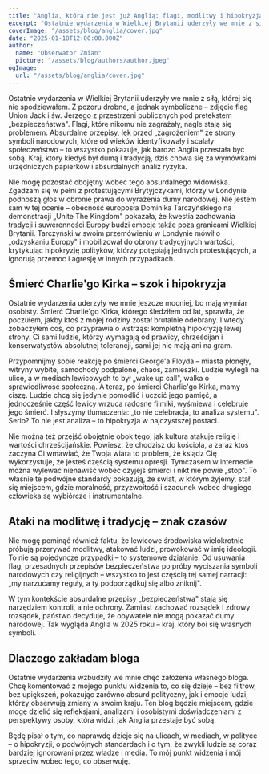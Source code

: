 ```yaml
---
title: "Anglia, która nie jest już Anglią: flagi, modlitwy i hipokryzja w praktyce"
excerpt: "Ostatnie wydarzenia w Wielkiej Brytanii uderzyły we mnie z siłą, której się nie spodziewałem. Z pozoru drobne, a jednak symboliczne – zdjęcie flag Union Jack i św. Jerzego z przestrzeni publicznych pod pretekstem „bezpieczeństwa"."
coverImage: "/assets/blog/anglia/cover.jpg"
date: "2025-01-18T12:00:00.000Z"
author:
  name: "Obserwator Zmian"
  picture: "/assets/blog/authors/author.jpeg"
ogImage:
  url: "/assets/blog/anglia/cover.jpg"
---
```


Ostatnie wydarzenia w Wielkiej Brytanii uderzyły we mnie z siłą, której się nie spodziewałem. Z pozoru drobne, a jednak symboliczne – zdjęcie flag Union Jack i św. Jerzego z przestrzeni publicznych pod pretekstem „bezpieczeństwa". Flagi, które nikomu nie zagrażały, nagle stają się problemem. Absurdalne przepisy, lęk przed „zagrożeniem" ze strony symboli narodowych, które od wieków identyfikowały i scalały społeczeństwo – to wszystko pokazuje, jak bardzo Anglia przestała być sobą. Kraj, który kiedyś był dumą i tradycją, dziś chowa się za wymówkami urzędniczych papierków i absurdalnych analiz ryzyka.

Nie mogę pozostać obojętny wobec tego absurdalnego widowiska. Zgadzam się w pełni z protestującymi Brytyjczykami, którzy w Londynie podnoszą głos w obronie prawa do wyrażenia dumy narodowej. Nie jestem sam w tej ocenie – obecność europosła Dominika Tarczyńskiego na demonstracji „Unite The Kingdom" pokazała, że kwestia zachowania tradycji i suwerenności Europy budzi emocje także poza granicami Wielkiej Brytanii. Tarczyński w swoim przemówieniu w Londynie mówił o „odzyskaniu Europy" i mobilizował do obrony tradycyjnych wartości, krytykując hipokryzję polityków, którzy potępiają jednych protestujących, a ignorują przemoc i agresję w innych przypadkach.

## Śmierć Charlie'go Kirka – szok i hipokryzja

Ostatnie wydarzenia uderzyły we mnie jeszcze mocniej, bo mają wymiar osobisty. Śmierć Charlie'go Kirka, którego śledziłem od lat, sprawiła, że poczułem, jakby ktoś z mojej rodziny został brutalnie odebrany. I wtedy zobaczyłem coś, co przyprawia o wstrząs: kompletną hipokryzję lewej strony. Ci sami ludzie, którzy wymagają od prawicy, chrześcijan i konserwatystów absolutnej tolerancji, sami jej nie mają ani na gram.

Przypomnijmy sobie reakcję po śmierci George'a Floyda – miasta płonęły, witryny wybite, samochody podpalone, chaos, zamieszki. Ludzie wylegli na ulice, a w mediach lewicowych to był „wake up call", walka o sprawiedliwość społeczną. A teraz, po śmierci Charlie'go Kirka, mamy ciszę. Ludzie chcą się jedynie pomodlić i uczcić jego pamięć, a jednocześnie część lewicy wrzuca radosne filmiki, wyśmiewa i celebruje jego śmierć. I słyszymy tłumaczenia: „to nie celebracja, to analiza systemu". Serio? To nie jest analiza – to hipokryzja w najczystszej postaci.

Nie można też przejść obojętnie obok tego, jak kultura atakuje religię i wartości chrześcijańskie. Powiesz, że chodzisz do kościoła, a zaraz ktoś zaczyna Ci wmawiać, że Twoja wiara to problem, że ksiądz Cię wykorzystuje, że jesteś częścią systemu opresji. Tymczasem w internecie można wylewać nienawiść wobec czyjejś śmierci i nikt nie powie „stop". To właśnie te podwójne standardy pokazują, że świat, w którym żyjemy, stał się miejscem, gdzie moralność, przyzwoitość i szacunek wobec drugiego człowieka są wybiórcze i instrumentalne.

## Ataki na modlitwę i tradycję – znak czasów

Nie mogę pominąć również faktu, że lewicowe środowiska wielokrotnie próbują przerywać modlitwy, atakować ludzi, prowokować w imię ideologii. To nie są pojedyncze przypadki – to systemowe działanie. Od usuwania flag, przesadnych przepisów bezpieczeństwa po próby wyciszania symboli narodowych czy religijnych – wszystko to jest częścią tej samej narracji: „my narzucamy reguły, a ty podporządkuj się albo zniknij".

W tym kontekście absurdalne przepisy „bezpieczeństwa" stają się narzędziem kontroli, a nie ochrony. Zamiast zachować rozsądek i zdrowy rozsądek, państwo decyduje, że obywatele nie mogą pokazać dumy narodowej. Tak wygląda Anglia w 2025 roku – kraj, który boi się własnych symboli.

## Dlaczego zakładam bloga

Ostatnie wydarzenia wzbudziły we mnie chęć założenia własnego bloga. Chcę komentować z mojego punktu widzenia to, co się dzieje – bez filtrów, bez upiększeń, pokazując zarówno absurd polityczny, jak i emocje ludzi, którzy obserwują zmiany w swoim kraju. Ten blog będzie miejscem, gdzie mogę dzielić się refleksjami, analizami i osobistymi doświadczeniami z perspektywy osoby, która widzi, jak Anglia przestaje być sobą.

Będę pisał o tym, co naprawdę dzieje się na ulicach, w mediach, w polityce – o hipokryzji, o podwójnych standardach i o tym, że zwykli ludzie są coraz bardziej ignorowani przez władze i media. To mój punkt widzenia i mój sprzeciw wobec tego, co obserwuję.